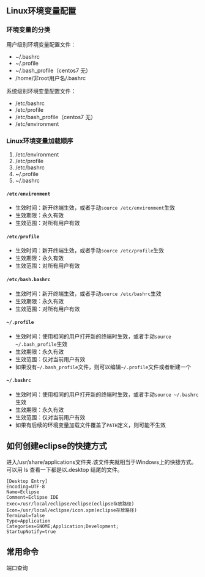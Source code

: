 ## Linux环境变量配置

### 环境变量的分类

用户级别环境变量配置文件：

-  ~/.bashrc 
- ~/.profile 
- ~/.bash_profile（centos7 无）
- /home/非root用户名/.bashrc 

系统级别环境变量配置文件： 

- /etc/bashrc 
- /etc/profile 
- /etc/bash_profile（centos7 无）
- /etc/environment 

### Linux环境变量加载顺序

1. /etc/environment
2. /etc/profile
3. /etc/bashrc
4. ~/.profile
5. ~/.bashrc

#### `/etc/environment`

- 生效时间：新开终端生效，或者手动`source /etc/environment`生效
- 生效期限：永久有效
- 生效范围：对所有用户有效

#### `/etc/profile`

- 生效时间：新开终端生效，或者手动`source /etc/profile`生效
- 生效期限：永久有效
- 生效范围：对所有用户有效

#### `/etc/bash.bashrc`

- 生效时间：新开终端生效，或者手动`source /etc/bashrc`生效
- 生效期限：永久有效
- 生效范围：对所有用户有效

#### `~/.profile`

- 生效时间：使用相同的用户打开新的终端时生效，或者手动`source ~/.bash_profile`生效
- 生效期限：永久有效
- 生效范围：仅对当前用户有效
- 如果没有`~/.bash_profile`文件，则可以编辑`~/.profile`文件或者新建一个

#### `~/.bashrc`

- 生效时间：使用相同的用户打开新的终端时生效，或者手动`source ~/.bashrc`生效
- 生效期限：永久有效
- 生效范围：仅对当前用户有效
- 如果有后续的环境变量加载文件覆盖了`PATH`定义，则可能不生效



## 如何创建eclipse的快捷方式

进入/usr/share/applications文件夹.该文件夹就相当于Windows上的快捷方式。可以用 ls 查看一下都是以.desktop 结尾的文件。

```shell
[Desktop Entry]
Encoding=UTF-8
Name=Eclipse
Comment=Eclipse IDE
Exec=/usr/local/eclipse/eclipse(eclipse存放路径)
Icon=/usr/local/eclipse/icon.xpm(eclipse存放路径)
Terminal=false
Type=Application
Categories=GNOME;Application;Development;
StartupNotify=true
```

## 常用命令

端口查询